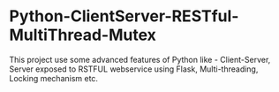 # Python-ClientServer-RESTful-MultiThread-Mutex
This project use some advanced features of Python like - Client-Server, Server exposed to RSTFUL webservice using Flask, Multi-threading, Locking mechanism etc.
